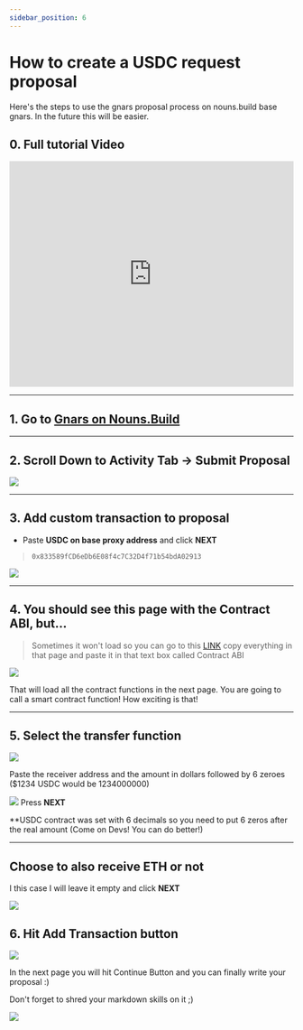 ```yaml
---
sidebar_position: 6
---
```



# How to create a USDC request proposal 

Here's the steps to use the gnars proposal process on nouns.build base gnars. In the future this will be easier.

## 0. Full tutorial Video

<iframe width="100%" height="400" src="https://ipfs.skatehive.app/ipfs/QmTXcgYUBX4shCLvy63WdUA7Gb2MYAqGtzXC4nmfgdLd6y?pinataGatewayToken=nxHSFa1jQsiF7IHeXWH-gXCY3LDLlZ7Run3aZXZc8DRCfQz4J4a94z9DmVftXyFE" frameborder="0" allow="autoplay; encrypted-media" allowfullscreen></iframe>


---

## 1. Go to  [Gnars on Nouns.Build](https://nouns.build/dao/base/0x880fb3cf5c6cc2d7dfc13a993e839a9411200c17/5281?tab=activity)

---

## 2. Scroll Down to Activity Tab -> Submit Proposal
![](https://i.ibb.co/3MyyxZH/image.png)

---

## 3. Add custom transaction to proposal
- Paste **USDC on base proxy address** and click **NEXT** 

> `0x833589fCD6eDb6E08f4c7C32D4f71b54bdA02913`

![](https://i.ibb.co/gSz8p6k/image.png)

---

## 4. You should see this page with the Contract ABI, but... 

> Sometimes it won't load so you can go to this [LINK](https://ipfs.skatehive.app/ipfs/QmaG3bJ59JcMHq4gyUrY8fjugve6DqCGYh8KQgBRwfTLzZ) copy everything in that page and paste it in that text box called Contract ABI

![](https://i.ibb.co/p1wcYF8/image.png)

That will load all the contract functions in the next page. You are going to call a smart contract function! How exciting is that!

---

## 5. Select the **transfer** function

![](https://ipfs.skatehive.app/ipfs/QmTSsCacmg5sByWmpdWDyguaaE715Kfyq5QmVcMrUqdJpT)

Paste the receiver address and the amount in dollars followed by 6 zeroes ($1234 USDC would be 1234000000)

![](https://i.ibb.co/KmzzHW4/image.png)
Press **NEXT**

**USDC contract was set with 6 decimals so you need to put 6 zeros after the real amount (Come on Devs! You can do better!)

---


## Choose to also receive ETH or not 

I this case I will leave it empty and click **NEXT**

![](https://i.ibb.co/wQx86Fn/image.png)

## 6. Hit Add Transaction button

![](https://i.ibb.co/gwmQgqT/image.png)

In the next page you will hit Continue Button and you can finally write your proposal :) 

Don't forget to shred your markdown skills on it ;) 

![](https://i.ibb.co/x22rBJy/image.png)
